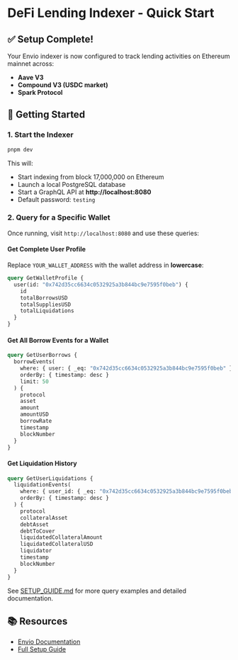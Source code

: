 # DeFi Lending Indexer - Quick Start

## ✅ Setup Complete!

Your Envio indexer is now configured to track lending activities on Ethereum mainnet across:
- **Aave V3**
- **Compound V3 (USDC market)**
- **Spark Protocol**

## 🚀 Getting Started

### 1. Start the Indexer

```bash
pnpm dev
```

This will:
- Start indexing from block 17,000,000 on Ethereum
- Launch a local PostgreSQL database
- Start a GraphQL API at **http://localhost:8080**
- Default password: `testing`

### 2. Query for a Specific Wallet

Once running, visit `http://localhost:8080` and use these queries:

#### Get Complete User Profile

Replace `YOUR_WALLET_ADDRESS` with the wallet address in **lowercase**:

```graphql
query GetWalletProfile {
  user(id: "0x742d35cc6634c0532925a3b844bc9e7595f0beb") {
    id
    totalBorrowsUSD
    totalSuppliesUSD
    totalLiquidations
  }
}
```

#### Get All Borrow Events for a Wallet

```graphql
query GetUserBorrows {
  borrowEvents(
    where: { user: { _eq: "0x742d35cc6634c0532925a3b844bc9e7595f0beb" } }
    orderBy: { timestamp: desc }
    limit: 50
  ) {
    protocol
    asset
    amount
    amountUSD
    borrowRate
    timestamp
    blockNumber
  }
}
```

#### Get Liquidation History

```graphql
query GetUserLiquidations {
  liquidationEvents(
    where: { user_id: { _eq: "0x742d35cc6634c0532925a3b844bc9e7595f0beb" } }
    orderBy: { timestamp: desc }
  ) {
    protocol
    collateralAsset
    debtAsset
    debtToCover
    liquidatedCollateralAmount
    liquidatedCollateralUSD
    liquidator
    timestamp
    blockNumber
  }
}
```

See [SETUP_GUIDE.md](./SETUP_GUIDE.md) for more query examples and detailed documentation.

## 📚 Resources

- [Envio Documentation](https://docs.envio.dev)
- [Full Setup Guide](./SETUP_GUIDE.md)

